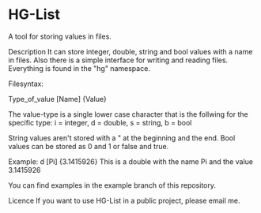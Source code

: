 # HG-List
A tool for storing values in files.

Description 
It can store integer, double, string and bool values with a name in files. 
Also there is a simple interface for writing and reading files.
Everything is found in the "hg" namespace.


Filesyntax:

Type_of_value [Name] {Value}

The value-type is a single lower case character that is the follwing for the specific type: 
i = integer,
d = double,
s = string,
b = bool

String values aren't stored with a " at the beginning and the end.
Bool values can be stored as 0 and 1 or false and true. 

Example:
d [Pi] {3.1415926}
This is a double with the name Pi and the value 3.1415926

You can find examples in the example branch of this repository.

Licence 
If you want to use HG-List in a public project, please email me.
